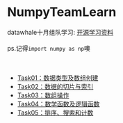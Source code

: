 # NumpyTeamLearn
datawhale十月组队学习:
[开源学习资料](https://github.com/datawhalechina/team-learning-program/tree/master/IntroductionToNumpy)<br><br>
ps.记得`import numpy as np`噢<br><br><br>

* [Task01：数据类型及数组创建](https://github.com/Butterice04/NumpyTeamLearn/blob/main/Task01.md)
* [Task02：数据的切片与索引](https://github.com/Butterice04/NumpyTeamLearn/blob/main/task02.md)
* [Task03：数组操作](https://github.com/Butterice04/NumpyTeamLearn/blob/main/task03.md)
* [Task04：数学函数及逻辑函数](https://github.com/Butterice04/NumpyTeamLearn/blob/main/task04.md)
* [Task05：排序、搜索和计数](https://github.com/Butterice04/NumpyTeamLearn/blob/main/task05.md)

